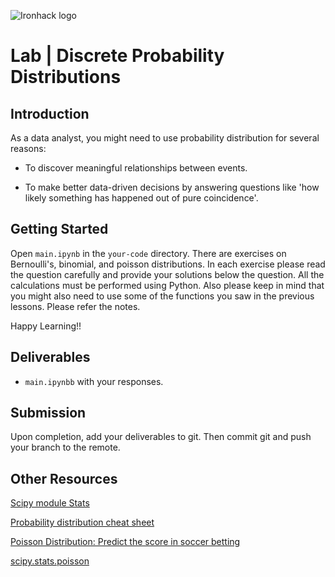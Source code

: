 
![Ironhack logo](https://i.imgur.com/1QgrNNw.png)

# Lab | Discrete Probability Distributions


## Introduction 

As a data analyst, you might need to use probability distribution for several reasons:

- To discover meaningful relationships between events.

- To make better data-driven decisions by answering questions like 'how likely something has happened out of pure coincidence'.

## Getting Started

Open `main.ipynb` in the `your-code` directory. There are exercises on Bernoulli's, binomial, and poisson distributions. In each exercise please read the question carefully and provide your solutions below the question. All the calculations must be performed using Python. Also please keep in mind that you might also need to use some of the functions you saw in the previous lessons. Please refer the notes. 

Happy Learning!!

## Deliverables

- `main.ipynbb` with your responses.

## Submission

Upon completion, add your deliverables to git. Then commit git and push your branch to the remote.

## Other Resources

[Scipy module Stats](https://docs.scipy.org/doc/scipy/reference/stats.html)

[Probability distribution cheat sheet](http://blog.cloudera.com/blog/2015/12/common-probability-distributions-the-data-scientists-crib-sheet/)

[Poisson Distribution: Predict the score in soccer betting](https://www.pinnacle.com/en/betting-articles/Soccer/how-to-calculate-poisson-distribution/MD62MLXUMKMXZ6A8)

[scipy.stats.poisson](https://docs.scipy.org/doc/scipy/reference/generated/scipy.stats.poisson.html)
